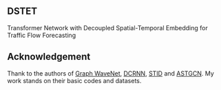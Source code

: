 ## DSTET
Transformer Network with Decoupled Spatial-Temporal Embedding for Traffic Flow Forecasting

## Acknowledgement
Thank to the authors of [Graph WaveNet](https://github.com/nnzhan/Graph-WaveNet), [DCRNN](https://github.com/liyaguang/DCRNN),
[STID](https://github.com/zezhishao/STID) and [ASTGCN](https://github.com/Davidham3/ASTGCN/).
My work stands on their basic codes and datasets.


